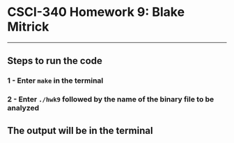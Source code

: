 # CSCI-340 Homework 9: Blake Mitrick
---

## Steps to run the code

### 1 - Enter ```make``` in the terminal
### 2 - Enter ```./hwk9``` followed by the name of the binary file to be analyzed

## The output will be in the terminal
